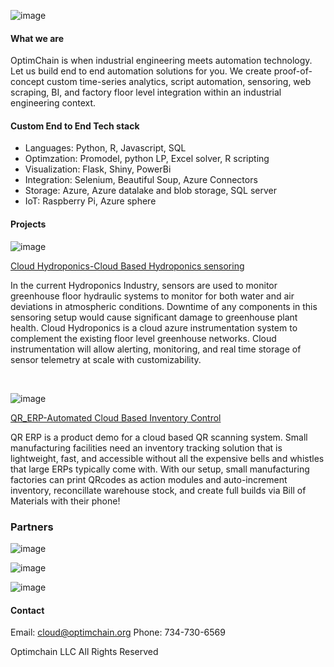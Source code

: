 ![image](https://user-images.githubusercontent.com/84352976/119548089-b5c8d700-bd4a-11eb-902a-886bd1ead34f.png)

####  What we are
OptimChain is when industrial engineering meets automation technology. Let us build end to end automation solutions for you. We create proof-of-concept custom time-series analytics, script automation, sensoring, web scraping, BI, and factory floor level integration within an industrial engineering context. 

#### Custom End to End Tech stack
* Languages: Python, R, Javascript, SQL
* Optimzation: Promodel, python LP, Excel solver, R scripting
* Visualization: Flask, Shiny, PowerBi
* Integration: Selenium, Beautiful Soup, Azure Connectors
* Storage: Azure, Azure datalake and blob storage, SQL server
* IoT: Raspberry Pi, Azure sphere

#### Projects
![image](https://user-images.githubusercontent.com/84352976/120245233-70f8e080-c221-11eb-8205-f71d6aabad39.png)

[Cloud Hydroponics-Cloud Based Hydroponics sensoring](https://github.com/OptimChain/Cloud_Hydroponics)

In the current Hydroponics Industry, sensors are used to monitor greenhouse floor hydraulic systems to monitor for both water and air deviations in atmospheric conditions. Downtime of any components in this sensoring setup would cause significant damage to greenhouse plant health. Cloud Hydroponics is a cloud azure instrumentation system to complement the existing floor level greenhouse networks. Cloud instrumentation will allow alerting, monitoring, and real time storage of sensor telemetry at scale with customizability.

&nbsp;

![image](https://user-images.githubusercontent.com/84352976/120245020-c1237300-c220-11eb-94d0-43f84024ad7a.png)

[QR_ERP-Automated Cloud Based Inventory Control](https://github.com/OptimChain/QR_ERP)

QR ERP is a product demo for a cloud based QR scanning system. Small manufacturing facilities need an inventory tracking solution that is lightweight, fast, and accessible without all the expensive bells and whistles that large ERPs typically come with. With our setup, small manufacturing factories can print QRcodes as action modules and auto-increment inventory, reconcillate warehouse stock, and create full builds via Bill of Materials with their phone!



### Partners

![image](https://user-images.githubusercontent.com/84352976/120245367-d056f080-c221-11eb-9ed9-e98f00b69ef5.png)

![image](https://user-images.githubusercontent.com/84352976/120245376-da78ef00-c221-11eb-8202-353f49adc7e1.png)

![image](https://user-images.githubusercontent.com/84352976/120245387-eb296500-c221-11eb-810f-7b591d06b6ae.png)



#### Contact

Email: cloud@optimchain.org
Phone: 734-730-6569

Optimchain LLC  All Rights Reserved

